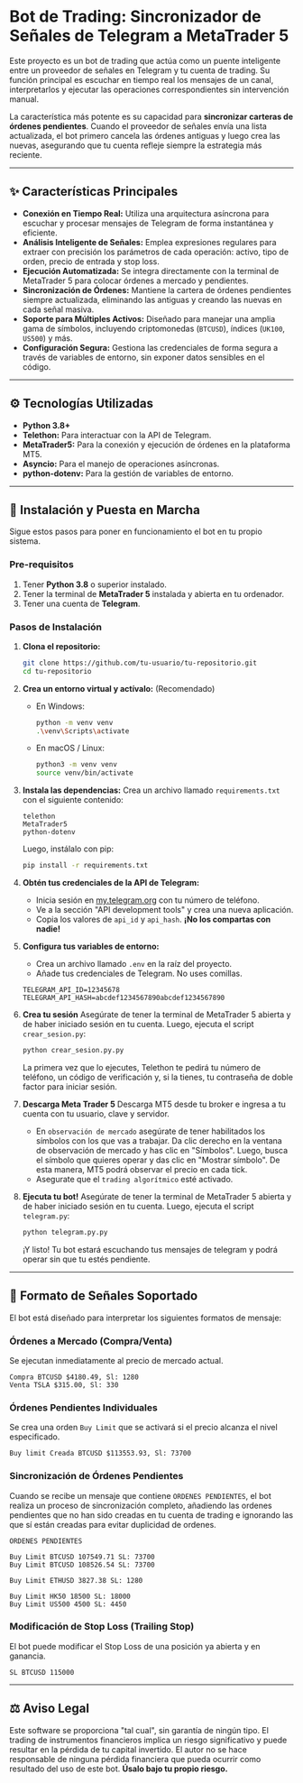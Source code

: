 # Bot de Trading: Sincronizador de Señales de Telegram a MetaTrader 5

Este proyecto es un bot de trading que actúa como un puente inteligente entre un proveedor de señales en Telegram y tu cuenta de trading. Su función principal es escuchar en tiempo real los mensajes de un canal, interpretarlos y ejecutar las operaciones correspondientes sin intervención manual.

La característica más potente es su capacidad para **sincronizar carteras de órdenes pendientes**. Cuando el proveedor de señales envía una lista actualizada, el bot primero cancela las órdenes antiguas y luego crea las nuevas, asegurando que tu cuenta refleje siempre la estrategia más reciente.

-----

## ✨ Características Principales

  * **Conexión en Tiempo Real:** Utiliza una arquitectura asíncrona para escuchar y procesar mensajes de Telegram de forma instantánea y eficiente.
  * **Análisis Inteligente de Señales:** Emplea expresiones regulares para extraer con precisión los parámetros de cada operación: activo, tipo de orden, precio de entrada y stop loss.
  * **Ejecución Automatizada:** Se integra directamente con la terminal de MetaTrader 5 para colocar órdenes a mercado y pendientes.
  * **Sincronización de Órdenes:** Mantiene la cartera de órdenes pendientes siempre actualizada, eliminando las antiguas y creando las nuevas en cada señal masiva.
  * **Soporte para Múltiples Activos:** Diseñado para manejar una amplia gama de símbolos, incluyendo criptomonedas (`BTCUSD`), índices (`UK100`, `US500`) y más.
  * **Configuración Segura:** Gestiona las credenciales de forma segura a través de variables de entorno, sin exponer datos sensibles en el código.

-----

## ⚙️ Tecnologías Utilizadas

  * **Python 3.8+**
  * **Telethon:** Para interactuar con la API de Telegram.
  * **MetaTrader5:** Para la conexión y ejecución de órdenes en la plataforma MT5.
  * **Asyncio:** Para el manejo de operaciones asíncronas.
  * **python-dotenv:** Para la gestión de variables de entorno.

-----

## 🚀 Instalación y Puesta en Marcha

Sigue estos pasos para poner en funcionamiento el bot en tu propio sistema.

### **Pre-requisitos**

1.  Tener **Python 3.8** o superior instalado.
2.  Tener la terminal de **MetaTrader 5** instalada y abierta en tu ordenador.
3.  Tener una cuenta de **Telegram**.

### **Pasos de Instalación**

1.  **Clona el repositorio:**

    ```bash
    git clone https://github.com/tu-usuario/tu-repositorio.git
    cd tu-repositorio
    ```

2.  **Crea un entorno virtual y actívalo:** (Recomendado)

      * En Windows:
        ```bash
        python -m venv venv
        .\venv\Scripts\activate
        ```
      * En macOS / Linux:
        ```bash
        python3 -m venv venv
        source venv/bin/activate
        ```

3.  **Instala las dependencias:**
    Crea un archivo llamado `requirements.txt` con el siguiente contenido:

    ```
    telethon
    MetaTrader5
    python-dotenv
    ```

    Luego, instálalo con pip:

    ```bash
    pip install -r requirements.txt
    ```

4.  **Obtén tus credenciales de la API de Telegram:**

      * Inicia sesión en [my.telegram.org](https://my.telegram.org) con tu número de teléfono.
      * Ve a la sección "API development tools" y crea una nueva aplicación.
      * Copia los valores de `api_id` y `api_hash`. **¡No los compartas con nadie\!**

5.  **Configura tus variables de entorno:**

      * Crea un archivo llamado `.env` en la raíz del proyecto.
      * Añade tus credenciales de Telegram. No uses comillas.

    ```
    TELEGRAM_API_ID=12345678
    TELEGRAM_API_HASH=abcdef1234567890abcdef1234567890
    ```

6.  **Crea tu sesión**
    Asegúrate de tener la terminal de MetaTrader 5 abierta y de haber iniciado sesión en tu cuenta. Luego, ejecuta el script `crear_sesion.py`:

    ```bash
    python crear_sesion.py.py
    ```

    La primera vez que lo ejecutes, Telethon te pedirá tu número de teléfono, un código de verificación y, si la tienes, tu contraseña de doble factor para iniciar sesión.

7.  **Descarga Meta Trader 5**
    Descarga MT5 desde tu broker e ingresa a tu cuenta con tu usuario, clave y servidor. 

    * En `observación de mercado` asegúrate de tener habilitados los símbolos con los que vas a trabajar. Da clic derecho en la ventana de observación de mercado y has clic en "Símbolos". Luego, busca el símbolo que quieres operar y das clic en "Mostrar símbolo". De esta manera, MT5 podrá observar el precio en cada tick.
    * Asegurate que el `trading algorítmico` esté activado.

8.  **Ejecuta tu bot\!**
    Asegúrate de tener la terminal de MetaTrader 5 abierta y de haber iniciado sesión en tu cuenta. Luego, ejecuta el script `telegram.py`:

    ```bash
    python telegram.py.py
    ```

    ¡Y listo! Tu bot estará escuchando tus mensajes de telegram y podrá operar sin que tu estés pendiente.

-----

## 💬 Formato de Señales Soportado

El bot está diseñado para interpretar los siguientes formatos de mensaje:

### **Órdenes a Mercado (Compra/Venta)**

Se ejecutan inmediatamente al precio de mercado actual.

```
Compra BTCUSD $4180.49, Sl: 1280
Venta TSLA $315.00, Sl: 330
```

### **Órdenes Pendientes Individuales**

Se crea una orden `Buy Limit` que se activará si el precio alcanza el nivel especificado.

```
Buy limit Creada BTCUSD $113553.93, Sl: 73700
```

### **Sincronización de Órdenes Pendientes**

Cuando se recibe un mensaje que contiene `ORDENES PENDIENTES`, el bot realiza un proceso de sincronización completo, añadiendo las ordenes pendientes que no han sido creadas en tu cuenta de trading e ignorando las que sí están creadas para evitar duplicidad de ordenes.
<!-- end list -->

```
ORDENES PENDIENTES

Buy Limit BTCUSD 107549.71 SL: 73700
Buy Limit BTCUSD 108526.54 SL: 73700

Buy Limit ETHUSD 3827.38 SL: 1280

Buy Limit HK50 18500 SL: 18000
Buy Limit US500 4500 SL: 4450
```

### **Modificación de Stop Loss (Trailing Stop)**

El bot puede modificar el Stop Loss de una posición ya abierta y en ganancia.

```
SL BTCUSD 115000
```

-----

## ⚖️ Aviso Legal

Este software se proporciona "tal cual", sin garantía de ningún tipo. El trading de instrumentos financieros implica un riesgo significativo y puede resultar en la pérdida de tu capital invertido. El autor no se hace responsable de ninguna pérdida financiera que pueda ocurrir como resultado del uso de este bot. **Úsalo bajo tu propio riesgo.**
